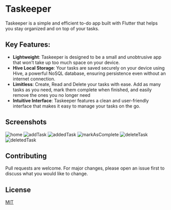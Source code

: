 # Taskeeper

Taskeeper is a simple and efficient to-do app built with Flutter that helps you stay organized and on top of your tasks.

## Key Features:

- **Lightweight**: Taskeeper is designed to be a small and unobtrusive app that won't take up too much space on your device.
- **Hive Local Storage**: Your tasks are saved securely on your device using Hive, a powerful NoSQL database, ensuring persistence even without an internet connection.
- **Limitless**: Create, Read and Delete your tasks with ease. Add as many tasks as you need, mark them complete when finished, and easily remove the ones you no longer need
- **Intuitive Interface**: Taskeeper features a clean and user-friendly interface that makes it easy to manage your tasks on the go.

## Screenshots
![home](https://github.com/Dalton-G/Taskeeper/blob/main/assets/home.jpg?raw=true)
![addTask](https://github.com/Dalton-G/Taskeeper/blob/main/assets/addTask.jpg?raw=true)
![addedTask](https://github.com/Dalton-G/Taskeeper/blob/main/assets/addedTask.jpg?raw=true)
![markAsComplete](https://github.com/Dalton-G/Taskeeper/blob/main/assets/markAsComplete.jpg?raw=true)
![deleteTask](https://github.com/Dalton-G/Taskeeper/blob/main/assets/deleteTask.jpg?raw=true)
![deletedTask](https://github.com/Dalton-G/Taskeeper/blob/main/assets/deletedTask.jpg?raw=true)

## Contributing

Pull requests are welcome. For major changes, please open an issue first
to discuss what you would like to change.

## License

[MIT](https://github.com/Dalton-G/Taskeeper/blob/main/LICENSE)